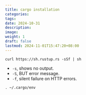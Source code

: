 ```yaml
---
title: cargo installation
categories: 
tags: 
date: 2024-10-31
description: 
image: 
weight: 1
draft: false
lastmod: 2024-11-01T15:47:20+08:00
---
```

`curl https://sh.rustup.rs -sSf | sh`

- `-s`, shows no output.
- `-S`, BUT error message.
- `-f`, silent failure on HTTP errors.


`. ~/.cargo/env`

